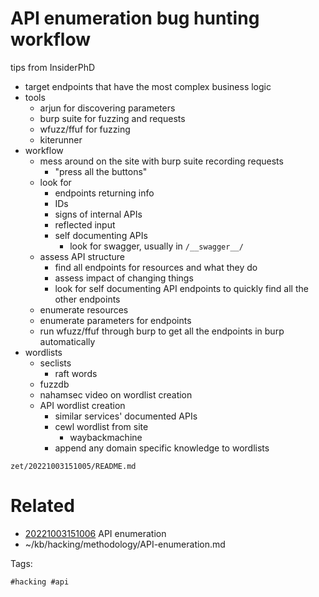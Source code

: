 # API enumeration bug hunting workflow
tips from InsiderPhD
- target endpoints that have the most complex business logic
- tools
  - arjun for discovering parameters
  - burp suite for fuzzing and requests
  - wfuzz/ffuf for fuzzing
  - kiterunner
- workflow
  - mess around on the site with burp suite recording requests
    - "press all the buttons"
  - look for
    - endpoints returning info
    - IDs
    - signs of internal APIs
    - reflected input
    - self documenting APIs
      - look for swagger, usually in `/__swagger__/`
  - assess API structure
    - find all endpoints for resources and what they do
    - assess impact of changing things
    - look for self documenting API endpoints to quickly find all the other endpoints
  - enumerate resources
  - enumerate parameters for endpoints
  - run wfuzz/ffuf through burp to get all the endpoints in burp automatically
- wordlists
  - seclists
    - raft words
  - fuzzdb
  - nahamsec video on wordlist creation
  - API wordlist creation
    - similar services' documented APIs
    - cewl wordlist from site
      - waybackmachine
    - append any domain specific knowledge to wordlists

` zet/20221003151005/README.md `

# Related

- [20221003151006](/zet/20221003151006/README.md) API enumeration
- ~/kb/hacking/methodology/API-enumeration.md

Tags:

    #hacking #api 
